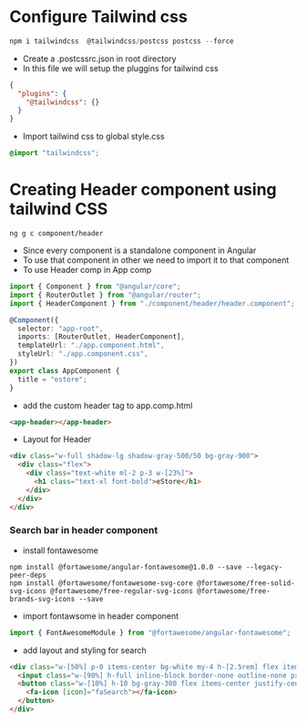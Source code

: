 # Configure Tailwind css

```js
npm i tailwindcss  @tailwindcss/postcss postcss --force
```

- Create a .postcssrc.json in root directory
- In this file we will setup the pluggins for tailwind css

```json
{
  "plugins": {
    "@tailwindcss": {}
  }
}
```

- Import tailwind css to global style.css

```css
@import "tailwindcss";
```

# Creating Header component using tailwind CSS

```shell
ng g c component/header
```

- Since every component is a standalone component in Angular
- To use that component in other we need to import it to that component
- To use Header comp in App comp

```ts
import { Component } from "@angular/core";
import { RouterOutlet } from "@angular/router";
import { HeaderComponent } from "./component/header/header.component";

@Component({
  selector: "app-root",
  imports: [RouterOutlet, HeaderComponent],
  templateUrl: "./app.component.html",
  styleUrl: "./app.component.css",
})
export class AppComponent {
  title = "estore";
}
```

- add the custom header tag to app.comp.html

```html
<app-header></app-header>
```

- Layout for Header

```html
<div class="w-full shadow-lg shadow-gray-500/50 bg-gray-900">
  <div class="flex">
    <div class="text-white ml-2 p-3 w-[23%]">
      <h1 class="text-xl font-bold">eStore</h1>
    </div>
  </div>
</div>
```

### Search bar in header component

- install fontawesome

```shell
npm install @fortawesome/angular-fontawesome@1.0.0 --save --legacy-peer-deps
npm install @fortawesome/fontawesome-svg-core @fortawesome/free-solid-svg-icons @fortawesome/free-regular-svg-icons @fortawesome/free-brands-svg-icons --save
```

- import fontawsome in header component

```ts
import { FontAwesomeModule } from "@fortawesome/angular-fontawesome";
```

- add layout and styling for search

```html
<div class="w-[50%] p-0 items-center bg-white my-4 h-[2.5rem] flex items-center">
  <input class="w-[90%] h-full inline-block border-none outline-none px-3" type="text" placeholder="Search..." />
  <button class="w-[10%] h-10 bg-gray-300 flex items-center justify-center">
    <fa-icon [icon]="faSearch"></fa-icon>
  </button>
</div>
```
